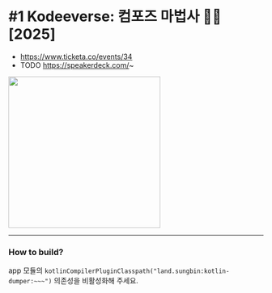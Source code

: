 # #1 Kodeeverse: 컴포즈 마법사 🧙🏼 [2025]

- https://www.ticketa.co/events/34
- TODO https://speakerdeck.com/~

<img src="https://www.ticketa.co/_next/image?url=https%3A%2F%2Fvlizxsubseudvtswwsjd.supabase.co%2Fstorage%2Fv1%2Fobject%2Fpublic%2Fevent-images%2F34%2F1f17a6fc-742e-4a60-9d45-979009f9f2f7.jpg&w=3840&q=75" width="300" />

---

### How to build?

app 모듈의 `kotlinCompilerPluginClasspath("land.sungbin:kotlin-dumper:~~~")` 의존성을
비활성화해 주세요.
